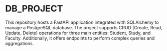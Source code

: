 # DB_PROJECT



This repository hosts a FastAPI application integrated with SQLAlchemy to manage a PostgreSQL database. The project supports CRUD (Create, Read, Update, Delete) operations for three main entities: Student, Study, and Faculty. Additionally, it offers endpoints to perform complex queries and aggregations.
